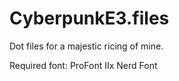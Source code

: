 # CyberpunkE3.files

Dot files for a majestic ricing of mine.

Required font: ProFont IIx Nerd Font
